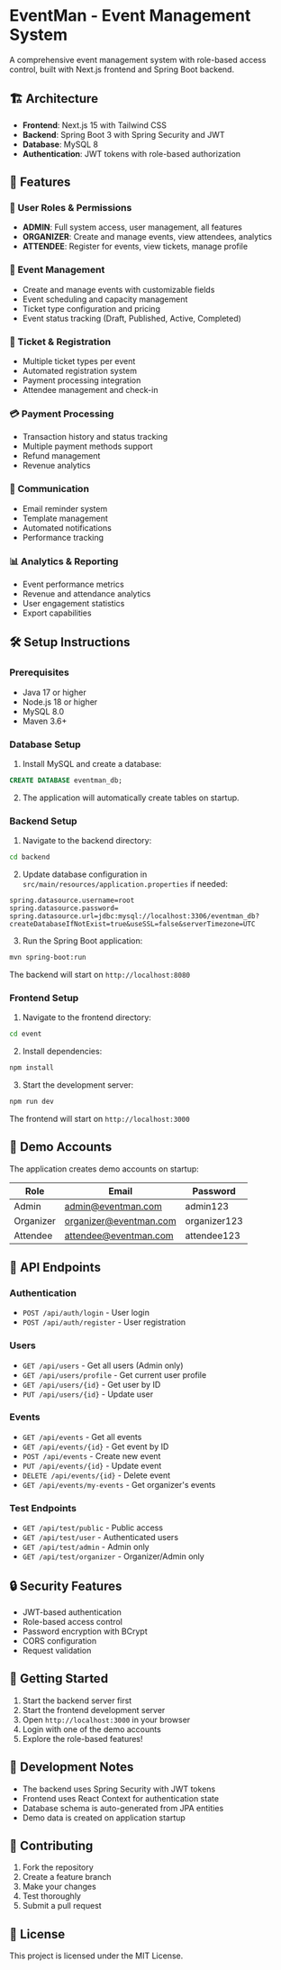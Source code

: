 # EventMan - Event Management System

A comprehensive event management system with role-based access control, built with Next.js frontend and Spring Boot backend.

## 🏗️ Architecture

- **Frontend**: Next.js 15 with Tailwind CSS
- **Backend**: Spring Boot 3 with Spring Security and JWT
- **Database**: MySQL 8
- **Authentication**: JWT tokens with role-based authorization

## 🚀 Features

### 👤 User Roles & Permissions
- **ADMIN**: Full system access, user management, all features
- **ORGANIZER**: Create and manage events, view attendees, analytics
- **ATTENDEE**: Register for events, view tickets, manage profile

### 📅 Event Management
- Create and manage events with customizable fields
- Event scheduling and capacity management
- Ticket type configuration and pricing
- Event status tracking (Draft, Published, Active, Completed)

### 🎫 Ticket & Registration
- Multiple ticket types per event
- Automated registration system
- Payment processing integration
- Attendee management and check-in

### 💳 Payment Processing
- Transaction history and status tracking
- Multiple payment methods support
- Refund management
- Revenue analytics

### 📧 Communication
- Email reminder system
- Template management
- Automated notifications
- Performance tracking

### 📊 Analytics & Reporting
- Event performance metrics
- Revenue and attendance analytics
- User engagement statistics
- Export capabilities

## 🛠️ Setup Instructions

### Prerequisites
- Java 17 or higher
- Node.js 18 or higher
- MySQL 8.0
- Maven 3.6+

### Database Setup
1. Install MySQL and create a database:
```sql
CREATE DATABASE eventman_db;
```

2. The application will automatically create tables on startup.

### Backend Setup
1. Navigate to the backend directory:
```bash
cd backend
```

2. Update database configuration in `src/main/resources/application.properties` if needed:
```properties
spring.datasource.username=root
spring.datasource.password=
spring.datasource.url=jdbc:mysql://localhost:3306/eventman_db?createDatabaseIfNotExist=true&useSSL=false&serverTimezone=UTC
```

3. Run the Spring Boot application:
```bash
mvn spring-boot:run
```

The backend will start on `http://localhost:8080`

### Frontend Setup
1. Navigate to the frontend directory:
```bash
cd event
```

2. Install dependencies:
```bash
npm install
```

3. Start the development server:
```bash
npm run dev
```

The frontend will start on `http://localhost:3000`

## 🔐 Demo Accounts

The application creates demo accounts on startup:

| Role | Email | Password |
|------|-------|----------|
| Admin | admin@eventman.com | admin123 |
| Organizer | organizer@eventman.com | organizer123 |
| Attendee | attendee@eventman.com | attendee123 |

## 📡 API Endpoints

### Authentication
- `POST /api/auth/login` - User login
- `POST /api/auth/register` - User registration

### Users
- `GET /api/users` - Get all users (Admin only)
- `GET /api/users/profile` - Get current user profile
- `GET /api/users/{id}` - Get user by ID
- `PUT /api/users/{id}` - Update user

### Events
- `GET /api/events` - Get all events
- `GET /api/events/{id}` - Get event by ID
- `POST /api/events` - Create new event
- `PUT /api/events/{id}` - Update event
- `DELETE /api/events/{id}` - Delete event
- `GET /api/events/my-events` - Get organizer's events

### Test Endpoints
- `GET /api/test/public` - Public access
- `GET /api/test/user` - Authenticated users
- `GET /api/test/admin` - Admin only
- `GET /api/test/organizer` - Organizer/Admin only

## 🔒 Security Features

- JWT-based authentication
- Role-based access control
- Password encryption with BCrypt
- CORS configuration
- Request validation

## 🚦 Getting Started

1. Start the backend server first
2. Start the frontend development server
3. Open `http://localhost:3000` in your browser
4. Login with one of the demo accounts
5. Explore the role-based features!

## 📝 Development Notes

- The backend uses Spring Security with JWT tokens
- Frontend uses React Context for authentication state
- Database schema is auto-generated from JPA entities
- Demo data is created on application startup

## 🤝 Contributing

1. Fork the repository
2. Create a feature branch
3. Make your changes
4. Test thoroughly
5. Submit a pull request

## 📄 License

This project is licensed under the MIT License.
